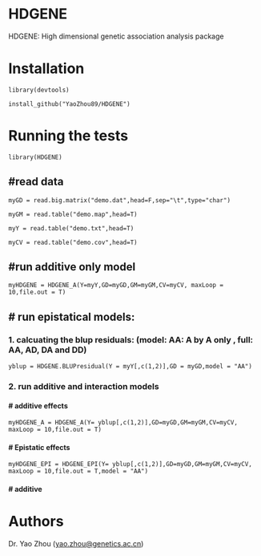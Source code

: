 # HDGENE
HDGENE: High dimensional genetic association analysis package

# Installation
    library(devtools)

    install_github("YaoZhou89/HDGENE")

# Running the tests
    library(HDGENE)
## #read data

    myGD = read.big.matrix("demo.dat",head=F,sep="\t",type="char")

    myGM = read.table("demo.map",head=T)

    myY = read.table("demo.txt",head=T)

    myCV = read.table("demo.cov",head=T)

## #run additive only model

    myHDGENE = HDGENE_A(Y=myY,GD=myGD,GM=myGM,CV=myCV, maxLoop = 10,file.out = T)

## # run epistatical models:
###  1. calcuating the blup residuals: (model: AA: A by A only , full: AA, AD, DA and DD)

    yblup = HDGENE.BLUPresidual(Y = myY[,c(1,2)],GD = myGD,model = "AA")
### 2. run additive and interaction models
#### # additive effects

    myHDGENE_A = HDGENE_A(Y= yblup[,c(1,2)],GD=myGD,GM=myGM,CV=myCV, maxLoop = 10,file.out = T)
#### # Epistatic effects    

    myHDGENE_EPI = HDGENE_EPI(Y= yblup[,c(1,2)],GD=myGD,GM=myGM,CV=myCV, maxLoop = 10,file.out = T,model = "AA")
    
#### # additive     
# Authors
Dr. Yao Zhou (yao.zhou@genetics.ac.cn)
